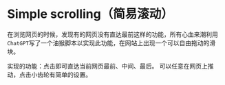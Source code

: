 # Simple scrolling（简易滚动）
在浏览网页的时候，发现有的网页没有直达最前这样的功能，所有心血来潮利用`ChatGPT`写了一个油猴脚本以实现此功能，在网站上出现一个可以自由拖动的滑块。

实现的功能：点击即可直达当前网页最前、中间、最后。 可以任意在网页上推动，点击小齿轮有简单的设置。
